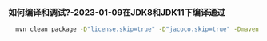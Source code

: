 ### 如何编译和调试?-2023-01-09在JDK8和JDK11下编译通过
```bash
  mvn clean package -D"license.skip=true" -D"jacoco.skip=true" -Dmaven.test.skip=true
```